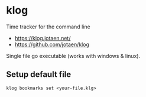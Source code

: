 # klog

Time tracker for the command line

- https://klog.jotaen.net/
- https://github.com/jotaen/klog

Single file go executable (works with windows & linux).

## Setup default file

```
klog bookmarks set <your-file.klg>
```
